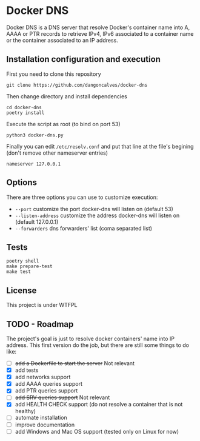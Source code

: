 # Docker DNS

Docker DNS is a DNS server that resolve Docker's container name into
A, AAAA or PTR records to retrieve IPv4, IPv6 associated to a container
name or the container associated to an IP address.

## Installation configuration and execution

First you need to clone this repository

```
git clone https://github.com/dangoncalves/docker-dns
```

Then change directory and install dependencies

```
cd docker-dns
poetry install
```

Execute the script as root (to bind on port 53)

```
python3 docker-dns.py
```

Finally you can edit `/etc/resolv.conf` and put that line at the file's begining
(don't remove other nameserver entries)

```
nameserver 127.0.0.1
```

## Options

There are three options you can use to customize execution:

 * `--port` customize the port docker-dns will listen on (default 53)
 * `--listen-address` customize the address docker-dns will listen on
   (default 127.0.0.1)
 * `--forwarders` dns forwarders' list (coma separated list)

## Tests

```
poetry shell
make prepare-test
make test
```

## License

This project is under WTFPL

## TODO - Roadmap

The project's goal is just to resolve docker containers' name into IP address.
This first version do the job, but there are still some things to do like:
- [ ] ~~add a Dockerfile to start the server~~ Not relevant
- [x] add tests
- [x] add networks support
- [x] add AAAA queries support
- [x] add PTR queries support
- [ ] ~~add SRV queries support~~ Not relevant
- [x] add HEALTH CHECK support (do not resolve a container that is not healthy)
- [ ] automate installation
- [ ] improve documentation
- [ ] add Windows and Mac OS support (tested only on Linux for now)
